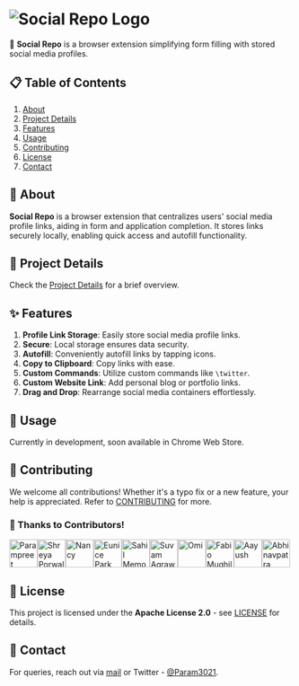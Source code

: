 # ![Social Repo Logo](link_to_logo)

🚀 **Social Repo** is a browser extension simplifying form filling with stored social media profiles.

## 📋 Table of Contents

1. [About](#about)
2. [Project Details](#project-details)
3. [Features](#features)
4. [Usage](#usage)
5. [Contributing](#contributing)
6. [License](#license)
7. [Contact](#contact)

## 🌟 About

**Social Repo** is a browser extension that centralizes users' social media profile links, aiding in form and application completion. It stores links securely locally, enabling quick access and autofill functionality.

## 📌 Project Details

Check the [Project Details](.github/docs/README.md) for a brief overview.

## ✨ Features

1. **Profile Link Storage**: Easily store social media profile links.
2. **Secure**: Local storage ensures data security.
3. **Autofill**: Conveniently autofill links by tapping icons.
4. **Copy to Clipboard**: Copy links with ease.
5. **Custom Commands**: Utilize custom commands like `\twitter`.
6. **Custom Website Link**: Add personal blog or portfolio links.
7. **Drag and Drop**: Rearrange social media containers effortlessly.

## 🚀 Usage

Currently in development, soon available in Chrome Web Store.

## 🤝 Contributing

We welcome all contributions! Whether it's a typo fix or a new feature, your help is appreciated. Refer to [CONTRIBUTING](.github/docs/CONTRIBUTING.md) for more.

### 🙏 Thanks to Contributors!

<a href="https://github.com/Param302"><img src="https://avatars.githubusercontent.com/u/76559816?v=4" width="50px" height="auto" alt="Parampreet Singh"></a><a href="https://github.com/porwalshreyaa"><img src="https://avatars.githubusercontent.com/u/111834212?v=4" width="50px" height="auto" alt="Shreya Porwal"></a><a href="https://github.com/nancyvaryani"><img src="https://avatars.githubusercontent.com/u/97382450?v=4" width="50px" height="auto" alt="Nancy"></a><a href="https://github.com/evnxprk"><img src="https://avatars.githubusercontent.com/u/107530902?v=4" width="50px" height="auto" alt="Eunice Park"></a><a href="https://github.com/SamFusedBits"><img src="https://avatars.githubusercontent.com/u/129924814?v=4" width="50px" height="auto" alt="Sahil Memon"></a><a href="https://github.com/Suvam3456"><img src="https://avatars.githubusercontent.com/u/99579881?v=4" width="50px" height="auto" alt="Suvam Agrawal"></a><a href="https://github.com/NormTurtle"><img src="https://avatars.githubusercontent.com/u/108952834?v=4" width="50px" height="auto" alt="Omi"></a><a href="https://github.com/fabiomughilan"><img src="https://avatars.githubusercontent.com/u/64077520?v=4" width="50px" height="auto" alt="Fabio Mughilan"></a><a href="https://github.com/aayushwrld"><img src="https://avatars.githubusercontent.com/u/142794224?v=4" width="50px" height="auto" alt="Aayush"></a><a href="https://github.com/Abhinavpatra"><img src="https://avatars.githubusercontent.com/u/149466436?v=4" width="50px" height="auto" alt="Abhinavpatra"></a>

## 📄 License

This project is licensed under the **Apache License 2.0** - see [LICENSE](LICENSE) for details.

## 📧 Contact

For queries, reach out via [mail](mailto:connectwithparam.30@gmail.com) or Twitter - [@Param3021](https://twitter.com/Param3021).
